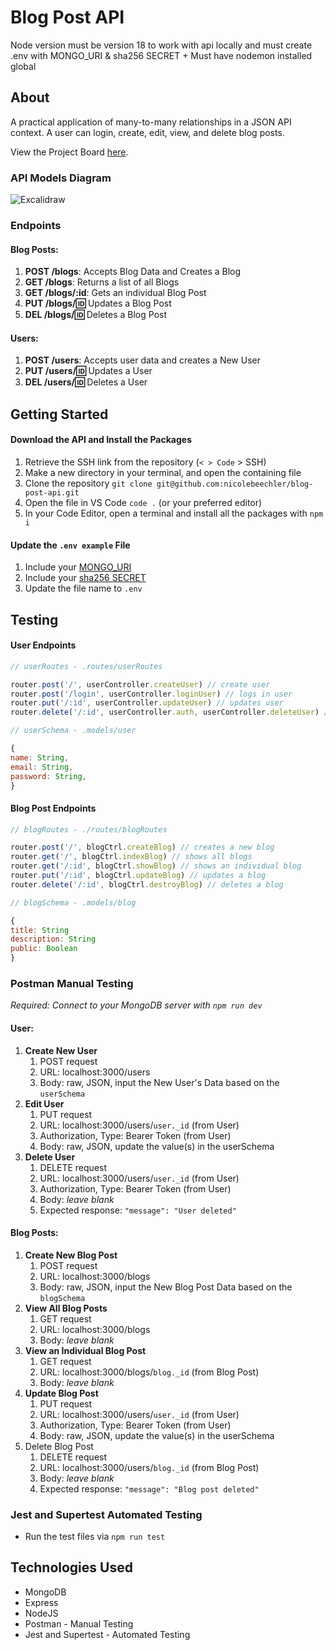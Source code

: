 # Blog Post API

Node version must be version 18 to work with api locally and must create .env with MONGO_URI & sha256 SECRET + Must have nodemon installed global

## About 

A practical application of many-to-many relationships in a JSON API context. A user can login, create, edit, view, and delete blog posts.

View the Project Board [here](https://github.com/users/nicolebeechler/projects/2/views/1). 

### API Models Diagram

![Excalidraw](https://i.imgur.com/tUhXMhR.png)


### Endpoints

#### Blog Posts:

1. **POST /blogs**: Accepts Blog Data and Creates a Blog
2. **GET /blogs**: Returns a list of all Blogs
3. **GET /blogs/:id**: Gets an individual Blog Post
4. **PUT /blogs/:id:** Updates a Blog Post
5. **DEL /blogs/:id:** Deletes a Blog Post

#### Users:

1. **POST /users**: Accepts user data and creates a New User
2. **PUT /users/:id:** Updates a User
3. **DEL /users/:id:** Deletes a User


## Getting Started

#### Download the API and Install the Packages

1. Retrieve the SSH link from the repository (`< > Code` > SSH)
2. Make a new directory in your terminal, and open the containing file
3. Clone the repository `git clone git@github.com:nicolebeechler/blog-post-api.git`
4. Open the file in VS Code `code .` (or your preferred editor)
5. In your Code Editor, open a terminal and install all the packages with `npm i`

#### Update the `.env example` File

1. Include your [MONGO_URI](https://www.mongodb.com/atlas/database)
2. Include your [sha256 SECRET](https://emn178.github.io/online-tools/sha256.html)
3. Update the file name to `.env`

## Testing

#### User Endpoints

```js
// userRoutes - .routes/userRoutes

router.post('/', userController.createUser) // create user
router.post('/login', userController.loginUser) // logs in user
router.put('/:id', userController.updateUser) // updates user
router.delete('/:id', userController.auth, userController.deleteUser) // deletes a user

// userSchema - .models/user

{
name: String,
email: String, 
password: String,
}
```

#### Blog Post Endpoints

```js
// blogRoutes - ./routes/blogRoutes

router.post('/', blogCtrl.createBlog) // creates a new blog
router.get('/', blogCtrl.indexBlog) // shows all blogs
router.get('/:id', blogCtrl.showBlog) // shows an individual blog
router.put('/:id', blogCtrl.updateBlog) // updates a blog
router.delete('/:id', blogCtrl.destroyBlog) // deletes a blog

// blogSchema - .models/blog

{
title: String
description: String
public: Boolean
}
```

### Postman Manual Testing

*Required: Connect to your MongoDB server with `npm run dev`*

#### User:

1. **Create New User**
	1. POST request
	2. URL: localhost:3000/users
	3. Body: raw, JSON, input the New User's Data based on the `userSchema`
2. **Edit User**
	1. PUT request
	2. URL: localhost:3000/users/`user._id` (from User)
	3. Authorization, Type: Bearer Token  (from User)
	4. Body: raw, JSON, update the value(s) in the userSchema
3. **Delete User**
	1. DELETE request
	2. URL: localhost:3000/users/`user._id` (from User)
	3. Authorization, Type: Bearer Token  (from User)
	4. Body: *leave blank*
	5. Expected response: `"message": "User deleted"`

#### Blog Posts: 

1. **Create New Blog Post**
	1. POST request
	2. URL: localhost:3000/blogs
	3. Body: raw, JSON, input the New Blog Post Data based on the `blogSchema`
2. **View All Blog Posts**
	1. GET request
	2. URL: localhost:3000/blogs
	3. Body: *leave blank*
3. **View an Individual Blog Post**
	1. GET request
	2. URL: localhost:3000/blogs/`blog._id` (from Blog Post)
	3. Body: *leave blank*
4. **Update Blog Post**
	1. PUT request
	2. URL: localhost:3000/users/`user._id` (from User)
	3. Authorization, Type: Bearer Token  (from User)
	4. Body: raw, JSON, update the value(s) in the userSchema
5. Delete Blog Post
	1. DELETE request
	2. URL: localhost:3000/users/`blog._id` (from Blog Post)
	4. Body: *leave blank*
	5. Expected response: `"message": "Blog post deleted"`

### Jest and Supertest Automated Testing

* Run the test files via `npm run test`

## Technologies Used

* MongoDB
* Express
* NodeJS
* Postman - Manual Testing
* Jest and Supertest - Automated Testing